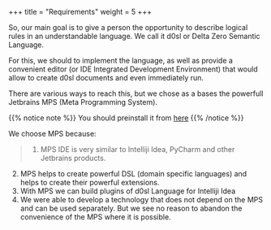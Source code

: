 +++
title = "Requirements"
weight = 5
+++

So, our main goal is to give a person the opportunity to describe logical rules in an understandable language. We call it d0sl or Delta Zero Semantic Language.

For this, we should to implement the language, as well as provide a convenient editor (or IDE Integrated Development Environment) that would allow to create d0sl documents and even immediately run.

There are various ways to reach this, but we chose as a bases the powerfull Jetbrains MPS (Meta Programming System). 

{{% notice note %}}
You should preinstall it from [here](https://www.jetbrains.com/mps/download)
{{% /notice %}}

We choose MPS because:

>1. MPS IDE is very similar to Intelliji Idea, PyCharm and other Jetbrains products.
2. MPS helps to create powerful DSL (domain specific languages) and helps to create their powerful extensions.  
3. With MPS we can build plugins of d0sl Language for Intelliji Idea  
4. We were able to develop a technology that does not depend on the MPS and can be used separately. But we see no reason to abandon the convenience of the MPS where it is possible.